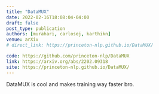 ```yaml
---
title: "DataMUX"
date: 2022-02-16T18:08:04-04:00
draft: false
post_type: publication
authors: [murahari, carlosej, karthikn]
venue: arXiv
# direct_link: https://princeton-nlp.github.io/DataMUX/

code: https://github.com/princeton-nlp/DataMUX
link: https://arxiv.org/abs/2202.09318
site: https://princeton-nlp.github.io/DataMUX/
---
```


DataMUX is cool and makes training way faster bro.
